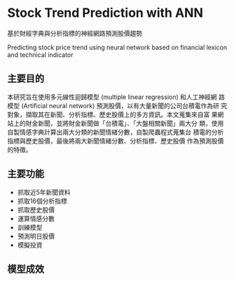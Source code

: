 # Stock Trend Prediction with ANN 
基於財經字典與分析指標的神經網路預測股價趨勢

Predicting stock price trend using neural network based on financial lexicon and technical indicator

## 主要目的
本研究旨在使用多元線性迴歸模型 (multiple linear regression) 和人工神經網
路模型 (Artificial neural network) 預測股價，以有大量新聞的公司台積電作為研
究對象，擷取其在新聞、分析指標、歷史股價上的多方資訊。本文蒐集來自富
果網站上的財金新聞，並將財金新聞做「台積電」、「大盤相關新聞」兩大分
類，使用自製情感字典計算出兩大分類的新聞情緒分數，自製爬蟲程式蒐集台
積電的分析指標與歷史股價，最後將兩大新聞情緒分數、分析指標、歷史股價
作為預測股價的特徵。



## 主要功能
+ 抓取近5年新聞資料
+ 抓取16個分析指標
+ 抓取歷史股價
+ 運算情感分數
+ 訓練模型
+ 預測明日股價
+ 模擬投資


## 模型成效



